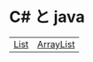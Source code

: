 # C# と java

 |  |  |
 | -- | -- |
 | [List](https://paiza.jp/works/cs/primer/beginner-cs4/13035) | [ArrayList](https://paiza.jp/works/java/primer/beginner-java4/5035) |
